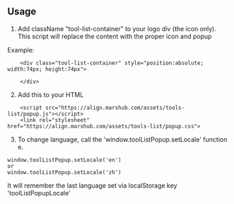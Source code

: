 

## Usage

1. Add className "tool-list-container" to your logo div (the icon only). This script will replace the content with the proper icon and popup

Example:
```
    <div class="tool-list-container" style="position:absolute; width:74px; height:74px">
    
    </div>
```

2. Add this to your HTML



```
    <script src="https://align.marshub.com/assets/tools-list/popup.js"></script>
    <link rel="stylesheet" href="https://align.marshub.com/assets/tools-list/popup.css">
```


3. To change language, call the 'window.toolListPopup.setLocale' function
e. 
```
window.toolListPopup.setLocale('en')
or 
window.toolListPopup.setLocale('zh')

```
It will remember the last language set via localStorage key 'toolListPopupLocale'